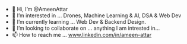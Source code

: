 - 👋 Hi, I’m @AmeenAttar
- 👀 I’m interested in ... Drones, Machine Learning & AI, DSA & Web Dev
- 🌱 I’m currently learning ... Web Dev & Backend Design.
- 💞️ I’m looking to collaborate on ... anything I am intrested in...
- 📫 How to reach me ... www.linkedin.com/in/ameen-attar

<!---
AmeenAttar/AmeenAttar is a ✨ special ✨ repository because its `README.md` (this file) appears on your GitHub profile.
You can click the Preview link to take a look at your changes.
--->
